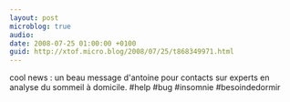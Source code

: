 ```yaml
---
layout: post
microblog: true
audio: 
date: 2008-07-25 01:00:00 +0100
guid: http://xtof.micro.blog/2008/07/25/t868349971.html
---
```

cool news : un beau message d'antoine pour contacts sur experts en analyse du sommeil à domicile. #help #bug #insomnie #besoindedormir
